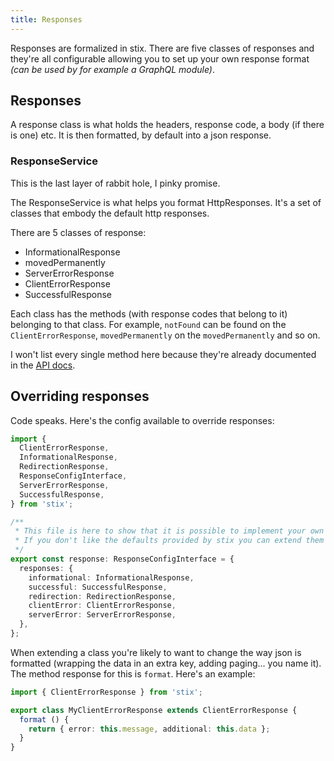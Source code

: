 ```yaml
---
title: Responses
---
```


Responses are formalized in stix. There are five classes of responses and they're all configurable allowing you to set up your own response format _(can be used by for example a GraphQL module)_.

## Responses

A response class is what holds the headers, response code, a body (if there is one) etc. It is then formatted, by default into a json response.

### ResponseService

This is the last layer of rabbit hole, I pinky promise.

The ResponseService is what helps you format HttpResponses. It's a set of classes that embody the default http responses.

There are 5 classes of response:

- InformationalResponse
- movedPermanently
- ServerErrorResponse
- ClientErrorResponse
- SuccessfulResponse

Each class has the methods (with response codes that belong to it) belonging to that class. For example, `notFound` can be found on the `ClientErrorResponse`, `movedPermanently` on the `movedPermanently` and so on.

I won't list every single method here because they're already documented in the [API docs](../api/classes/response.md).

## Overriding responses

Code speaks. Here's the config available to override responses:

```ts
import {
  ClientErrorResponse,
  InformationalResponse,
  RedirectionResponse,
  ResponseConfigInterface,
  ServerErrorResponse,
  SuccessfulResponse,
} from 'stix';

/**
 * This file is here to show that it is possible to implement your own responses.
 * If you don't like the defaults provided by stix you can extend them and link to your own response classes.
 */
export const response: ResponseConfigInterface = {
  responses: {
    informational: InformationalResponse,
    successful: SuccessfulResponse,
    redirection: RedirectionResponse,
    clientError: ClientErrorResponse,
    serverError: ServerErrorResponse,
  },
};
```

When extending a class you're likely to want to change the way json is formatted (wrapping the data in an extra key, adding paging... you name it). The method response for this is `format`. Here's an example:

```ts
import { ClientErrorResponse } from 'stix';

export class MyClientErrorResponse extends ClientErrorResponse {
  format () {
    return { error: this.message, additional: this.data };
  }
}
```

